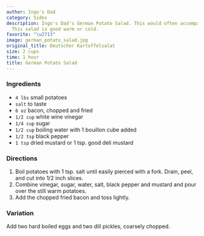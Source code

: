 ```yaml
---
author: Ingo's Dad
category: Sides
description: Ingo's Dad's German Potato Salad. This would often accompany Bratwurst.
  This salad is good warm or cold.
favorite: "\u2713"
image: german_potato_salad.jpg
original_title: Deutscher Kartoffelsalat
size: 2 cups
time: 1 hour
title: German Potato Salad
---
```

### Ingredients

* `4 lbs` small potatoes
* `salt` to taste
* `6 oz` bacon, chopped and fried
* `1/2 cup` white wine vinegar
* `1/4 cup` sugar
* `1/2 cup` boiling water with 1 bouillon cube added
* `1/2 tsp` black pepper
* `1 tsp` dried mustard or 1 tsp. good deli mustard

### Directions

1. Boil potatoes with 1 tsp. salt until easily pierced with a fork. Drain, peel, and cut into 1/2 inch slices.
2. Combine vinegar, sugar, water, salt, black pepper and mustard and pour over the still warm potatoes. 
3. Add the chopped fried bacon and toss lightly.

### Variation

Add two hard boiled eggs and two dill pickles, coarsely chopped.